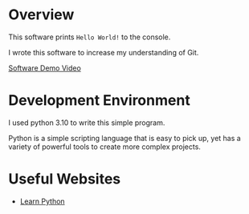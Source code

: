 # Overview

This software prints `Hello World!` to the console.

I wrote this software to increase my understanding of Git.

[Software Demo Video](https://youtube.com/shorts/WoMK3FMRutI?feature=share)

# Development Environment

I used python 3.10 to write this simple program.

Python is a simple scripting language that is easy to pick up, yet has a variety of powerful tools to create more complex projects.

# Useful Websites

- [Learn Python](https://www.learnpython.org/en/Hello,_World!)
